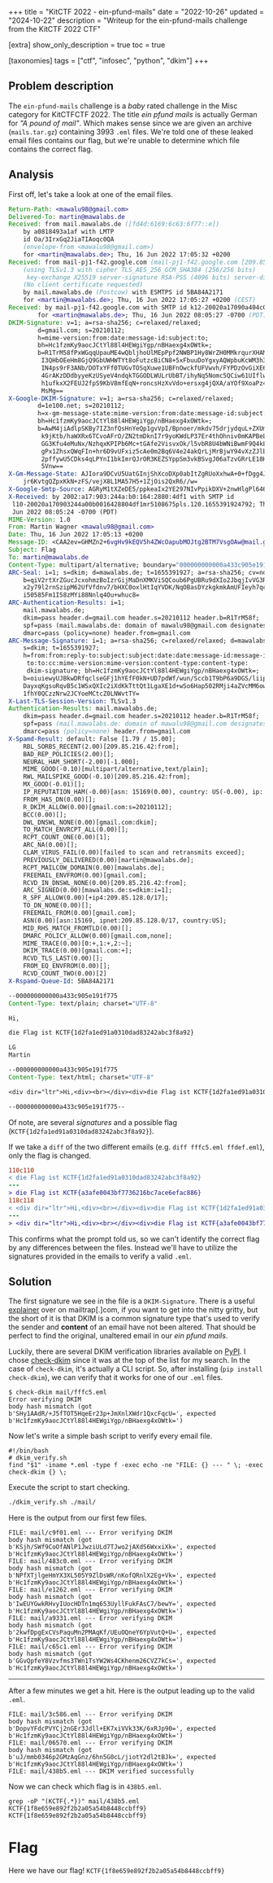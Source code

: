 +++
title = "KitCTF 2022 - ein-pfund-mails"
date = "2022-10-26"
updated = "2024-10-22"
description = "Writeup for the ein-pfund-mails challenge from the KitCTF 2022 CTF"

[extra]
show_only_description = true
toc = true

[taxonomies]
tags = ["ctf", "infosec", "python", "dkim"]
+++

## Problem description
The `ein-pfund-mails` challenge is a _baby_ rated challenge in the Misc category for KitCTFCTF 2022. The title _ein pfund mails_ is actually German for _"A pound of mail"_. Which makes sense since we are given an archive (`mails.tar.gz`) containing 3993 `.eml` files. We're told one of these leaked email files contains our flag, but we're unable to determine which file contains the correct flag.

## Analysis
First off, let's take a look at one of the email files.
```eml
Return-Path: <mawalu98@gmail.com>
Delivered-To: martin@mawalabs.de
Received: from mail.mawalabs.de ([fd4d:6169:6c63:6f77::e])
	by a0818493a1af with LMTP
	id Oa/3IrxGq2JiaTIAoqc0QA
	(envelope-from <mawalu98@gmail.com>)
	for <martin@mawalabs.de>; Thu, 16 Jun 2022 17:05:32 +0200
Received: from mail-pj1-f42.google.com (mail-pj1-f42.google.com [209.85.216.42])
	(using TLSv1.3 with cipher TLS_AES_256_GCM_SHA384 (256/256 bits)
	 key-exchange X25519 server-signature RSA-PSS (4096 bits) server-digest SHA256)
	(No client certificate requested)
	by mail.mawalabs.de (Postcow) with ESMTPS id 5BA84A2171
	for <martin@mawalabs.de>; Thu, 16 Jun 2022 17:05:27 +0200 (CEST)
Received: by mail-pj1-f42.google.com with SMTP id k12-20020a17090a404c00b001eaabc1fe5dso2079659pjg.1
        for <martin@mawalabs.de>; Thu, 16 Jun 2022 08:05:27 -0700 (PDT)
DKIM-Signature: v=1; a=rsa-sha256; c=relaxed/relaxed;
        d=gmail.com; s=20210112;
        h=mime-version:from:date:message-id:subject:to;
        bh=Hc1fzmKy9aocJCtYl88l4HEWgiYgp/nBHaexg4xOWtk=;
        b=R1TrM58fPxWGqqUpauME4wQbljhoUlMEpPpf2NWBP1Hy8WrZH0MMkrqurXHAMNNx/H
         I3QHbOEeHm8GjQ9GbUWHWTYt8oFutzcBiCN8+5xFbuuDoYgxyAQWpbuKcWM3h3LpkFbC
         IN4ps9rF3ANb/DOTxYFf0TUGvTOSqXuwe1UBFnOwckfUFVwvh/FYPDzOvGiXE683jxXq
         4GrAKzDDdbyyeKzUSyeV4ndqkTGGODLWULrUbBT/ihyNq5Nomc5QCiw61UIflwVndFdE
         h1ufkxX2FEUJ2fpS9KbV8mfEqN+roncsHzXvVdo+ersxg4jQXA/aYOf9XoaPz48Sb9qf
         MsMg==
X-Google-DKIM-Signature: v=1; a=rsa-sha256; c=relaxed/relaxed;
        d=1e100.net; s=20210112;
        h=x-gm-message-state:mime-version:from:date:message-id:subject:to;
        bh=Hc1fzmKy9aocJCtYl88l4HEWgiYgp/nBHaexg4xOWtk=;
        b=AwM4jiAdlpSKBy7IZ3nfQsHnYeQp1gvVpI/Bpnoer/mkdv75drjydquL+ZXUmOaySW
         k9jKtb/haWXRx6TCvoAFrO/ZN2tmDknI7r9yoKWdLP37Er4thOhniv0mKAPBeL47i/95
         GG3Kfu4eMuNx/NzhqxKPIPb6Mc+tGAfe2VisvxOk/l5vbR8U4bWNiBwmF9Q4kLyFYMnb
         gPx1ZhsxQWqFIn+hr6D9vUFxiz5cAe0m2Bq6V4e24akQrLjMrBjwY94vXzZJlb4VW6cG
         2pffywU5CDks4qLPYnI1bkImrQJrOR3KEZSYppSm3vkBSvgJ06aTzvGRrLE18Hwmtxmv
         5Vnw==
X-Gm-Message-State: AJIora9DCvU5UatGInjShXcoDXp0abItZgRUoXxhwA+0+fDgg4Jv+3l8
	jr6KvtgQZpxKkN+zFS/vejX8L1MA57H5+1ZjOis2QxR6//w=
X-Google-Smtp-Source: AGRyM1tXZeDE5/ppkeaIx2YE297NIvPpikDXV+2nwHlgPl646MSCkIdSwtEBFkznNZNqV1uMfJsEq98wjv3m/KYd3Vc=
X-Received: by 2002:a17:903:244a:b0:164:2880:4df1 with SMTP id
 l10-20020a170903244a00b0016428804df1mr5108675pls.120.1655391924792; Thu, 16
 Jun 2022 08:05:24 -0700 (PDT)
MIME-Version: 1.0
From: Martin Wagner <mawalu98@gmail.com>
Date: Thu, 16 Jun 2022 17:05:13 +0200
Message-ID: <CAA2ev=GHMZn2+6vgHv9kEQV5h4ZWcOapubMOJtg2BTM7VsgOAw@mail.gmail.com>
Subject: Flag
To: martin@mawalabs.de
Content-Type: multipart/alternative; boundary="000000000000a433c905e191f775"
ARC-Seal: i=1; s=dkim; d=mawalabs.de; t=1655391927; a=rsa-sha256; cv=none;
	b=qiV2rtXrZGucJcxohmzBoIzrGijMaDnXMKViSQCoub6PgUBRu9dXIo2JbqjIvVG3RiAsB5
	x2y79l2rnSzipM62UfVfdnv7/bHXC0oxlHtIqYVDK/NqOBasDYzkgkmkAmUFIeyh7qcJ8A
	i50585Fm1I58zMYi88Nnlq4Ou+whuc8=
ARC-Authentication-Results: i=1;
	mail.mawalabs.de;
	dkim=pass header.d=gmail.com header.s=20210112 header.b=R1TrM58f;
	spf=pass (mail.mawalabs.de: domain of mawalu98@gmail.com designates 209.85.216.42 as permitted sender) smtp.mailfrom=mawalu98@gmail.com;
	dmarc=pass (policy=none) header.from=gmail.com
ARC-Message-Signature: i=1; a=rsa-sha256; c=relaxed/relaxed; d=mawalabs.de;
	s=dkim; t=1655391927;
	h=from:from:reply-to:subject:subject:date:date:message-id:message-id:
	 to:to:cc:mime-version:mime-version:content-type:content-type:
	 dkim-signature; bh=Hc1fzmKy9aocJCtYl88l4HEWgiYgp/nBHaexg4xOWtk=;
	b=oiuiewyUJBkwDRfqclseGFj1hYEfF0kN+UD7pdWf/wun/Sccb1T9bP6a9DGS/liipuXPhS
	DayxqKgsuRqvB5c1WSxQXIc2iXdKkTttQt1LgaXE1d+wSo6Hap502RMji4aZVcMM6owh/T
	1fhY0QCzzNrw2JCYoeMCtcZ0LNWvtTY=
X-Last-TLS-Session-Version: TLSv1.3
Authentication-Results: mail.mawalabs.de;
	dkim=pass header.d=gmail.com header.s=20210112 header.b=R1TrM58f;
	spf=pass (mail.mawalabs.de: domain of mawalu98@gmail.com designates 209.85.216.42 as permitted sender) smtp.mailfrom=mawalu98@gmail.com;
	dmarc=pass (policy=none) header.from=gmail.com
X-Spamd-Result: default: False [1.79 / 15.00];
	RBL_SORBS_RECENT(2.00)[209.85.216.42:from];
	BAD_REP_POLICIES(2.00)[];
	NEURAL_HAM_SHORT(-2.00)[-1.000];
	MIME_GOOD(-0.10)[multipart/alternative,text/plain];
	RWL_MAILSPIKE_GOOD(-0.10)[209.85.216.42:from];
	MX_GOOD(-0.01)[];
	IP_REPUTATION_HAM(-0.00)[asn: 15169(0.00), country: US(-0.00), ip: 209.85.216.42(0.00)];
	FROM_HAS_DN(0.00)[];
	R_DKIM_ALLOW(0.00)[gmail.com:s=20210112];
	BCC(0.00)[];
	DWL_DNSWL_NONE(0.00)[gmail.com:dkim];
	TO_MATCH_ENVRCPT_ALL(0.00)[];
	RCPT_COUNT_ONE(0.00)[1];
	ARC_NA(0.00)[];
	CLAM_VIRUS_FAIL(0.00)[failed to scan and retransmits exceed];
	PREVIOUSLY_DELIVERED(0.00)[martin@mawalabs.de];
	RCPT_MAILCOW_DOMAIN(0.00)[mawalabs.de];
	FREEMAIL_ENVFROM(0.00)[gmail.com];
	RCVD_IN_DNSWL_NONE(0.00)[209.85.216.42:from];
	ARC_SIGNED(0.00)[mawalabs.de:s=dkim:i=1];
	R_SPF_ALLOW(0.00)[+ip4:209.85.128.0/17];
	TO_DN_NONE(0.00)[];
	FREEMAIL_FROM(0.00)[gmail.com];
	ASN(0.00)[asn:15169, ipnet:209.85.128.0/17, country:US];
	MID_RHS_MATCH_FROMTLD(0.00)[];
	DMARC_POLICY_ALLOW(0.00)[gmail.com,none];
	MIME_TRACE(0.00)[0:+,1:+,2:~];
	DKIM_TRACE(0.00)[gmail.com:+];
	RCVD_TLS_LAST(0.00)[];
	FROM_EQ_ENVFROM(0.00)[];
	RCVD_COUNT_TWO(0.00)[2]
X-Rspamd-Queue-Id: 5BA84A2171

--000000000000a433c905e191f775
Content-Type: text/plain; charset="UTF-8"

Hi,

die Flag ist KCTF{1d2fa1ed91a0310dad83242abc3f8a92}

LG
Martin

--000000000000a433c905e191f775
Content-Type: text/html; charset="UTF-8"

<div dir="ltr">Hi,<div><br></div><div>die Flag ist KCTF{1d2fa1ed91a0310dad83242abc3f8a92}</div><div><br></div><div>LG</div><div>Martin</div></div>

--000000000000a433c905e191f775--
```

Of note, are several _signatures_ and a possible flag (`KCTF{1d2fa1ed91a0310dad83242abc3f8a92}`).

If we take a `diff` of the two different emails (e.g. `diff fffc5.eml ffdef.eml`), only the flag is changed.
```diff
110c110
< die Flag ist KCTF{1d2fa1ed91a0310dad83242abc3f8a92}
---
> die Flag ist KCTF{a3afe0043bf7736216bc7ace6efac886}
118c118
< <div dir="ltr">Hi,<div><br></div><div>die Flag ist KCTF{1d2fa1ed91a0310dad83242abc3f8a92}</div><div><br></div><div>LG</div><div>Martin</div></div>
---
> <div dir="ltr">Hi,<div><br></div><div>die Flag ist KCTF{a3afe0043bf7736216bc7ace6efac886}</div><div><br></div><div>LG</div><div>Martin</div></div>
```

This confirms what the prompt told us, so we can't identify the correct flag by any differences between the files. Instead we'll have to utilize the signatures provided in the emails to verify a valid `.eml`.

## Solution
The first signature we see in the file is a `DKIM-Signature`. There is a useful [explainer](https://mailtrap.io/blog/dkim/) over on mailtrap[.]com, if you want to get into the nitty gritty, but the short of it is that DKIM is a common signature type that's used to verify the sender and __content__ of an email have not been altered. That should be perfect to find the original, unaltered email in our _ein pfund mails_.

Luckily, there are several DKIM verification libraries available on [PyPI](https://pypi.org/search/?q=dkim). I chose [check-dkim](https://pypi.org/project/check-dkim/) since it was at the top of the list for my search. In the case of `check-dkim`, it's actually a CLI script. So, after installing (`pip install check-dkim`), we can verify that it works for one of our `.eml` files.
```console
$ check-dkim mail/fffc5.eml 
Error verifying DKIM
body hash mismatch (got b'SHy1AAdR/+J5fTOT5HqeEr23p+JmXnlXWdr1QxcFqcU=', expected b'Hc1fzmKy9aocJCtYl88l4HEWgiYgp/nBHaexg4xOWtk=')
```

Now let's write a simple bash script to verify every email file.
```bash, linenos
#!/bin/bash
# dkim_verify.sh
find "$1" -iname *.eml -type f -exec echo -ne "FILE: {} --- " \; -exec check-dkim {} \;
```

Execute the script to start checking.
```bash
./dkim_verify.sh ./mail/
```

Here is the output from our first few files.
```terminal
FILE: mail/c9f01.eml --- Error verifying DKIM                                                                                                                                               
body hash mismatch (got b'KSjh/SWf9CoOfANlP1JwziULd7TJwo2jAXdS6WxxiXk=', expected b'Hc1fzmKy9aocJCtYl88l4HEWgiYgp/nBHaexg4xOWtk=')                                                          
FILE: mail/483c0.eml --- Error verifying DKIM                                                                                                                                               
body hash mismatch (got b'NPfXTjlgeHmYX3XL505Y9ZlDsWR/nKofQRnlX2Eg+Vk=', expected b'Hc1fzmKy9aocJCtYl88l4HEWgiYgp/nBHaexg4xOWtk=')
FILE: mail/e1262.eml --- Error verifying DKIM
body hash mismatch (got b'IwEUYGwkRHvyIUocHDTn1mq653UyllFukFAsC7/bewY=', expected b'Hc1fzmKy9aocJCtYl88l4HEWgiYgp/nBHaexg4xOWtk=')
FILE: mail/a9331.eml --- Error verifying DKIM
body hash mismatch (got b'2kwfDpgExCVsPaquMn2PMAqKf/UEuOQneY6YpVutQ+U=', expected b'Hc1fzmKy9aocJCtYl88l4HEWgiYgp/nBHaexg4xOWtk=')
FILE: mail/c65c1.eml --- Error verifying DKIM
body hash mismatch (got b'GGvQpfeY8Vzvfms3TWn1TsYW2Ws4CKhenm26CVZ7kCs=', expected b'Hc1fzmKy9aocJCtYl88l4HEWgiYgp/nBHaexg4xOWtk=')
```
----

After a few minutes we get a hit. Here is the output leading up to the valid `.eml`.
```term, hl_lines=5
FILE: mail/3c586.eml --- Error verifying DKIM                                                                                                                                               
body hash mismatch (got b'DopvYFdcPVYCj2nGEr3Jdll+EK7xiVVk33K/6xRJp90=', expected b'Hc1fzmKy9aocJCtYl88l4HEWgiYgp/nBHaexg4xOWtk=')
FILE: mail/06570.eml --- Error verifying DKIM                                                                                                                                               
body hash mismatch (got b'uJ/mmb0346p2GMzAqGnz/6hn5G0cL/jiotY2dl2tBJk=', expected b'Hc1fzmKy9aocJCtYl88l4HEWgiYgp/nBHaexg4xOWtk=')
FILE: mail/438b5.eml --- DKIM verified successfully                                                                                                                                         
```

Now we can check which flag is in `438b5.eml`.
```term
grep -oP "(KCTF{.*})" mail/438b5.eml 
KCTF{1f8e659e892f2b2a05a54b8448ccbff9}
KCTF{1f8e659e892f2b2a05a54b8448ccbff9}
```

# Flag
Here we have our flag! `KCTF{1f8e659e892f2b2a05a54b8448ccbff9}`
